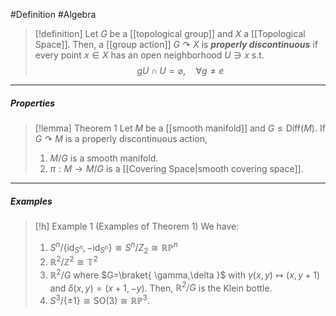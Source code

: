 #Definition #Algebra 

> [!definition]
> Let $G$ be a [[topological group]] and $X$ a [[Topological Space]]. Then, a [[group action]] $G\curvearrowright X$ is ***properly discontinuous*** if every point $x\in X$ has an open neighborhood $U\ni x$ s.t. $$gU\cap U=\varnothing,\quad \forall g\neq e$$ 
---
##### Properties
> [!lemma] Theorem 1
> Let $M$ be a [[smooth manifold]] and $G\leq \text{Diff}(M)$. If $G\curvearrowright M$ is a properly discontinuous action, 
> 1. $M/G$ is a smooth manifold.
> 2. $\pi:M\to M / G$ is a [[Covering Space|smooth covering space]].
---
##### Examples
> [!h] Example 1 (Examples of Theorem 1)
> We have:
> 1. $S^n / \{ \text{id}_{S^n}, -\text{id}_{S^n}\}\cong S^n / Z_{2}\cong \mathbb{R}\mathbb{P}^n$
> 2. $\mathbb{R}^2 / \mathbb{Z}^2 \cong \mathbb{T}^2$
> 3. $\mathbb{R}^2 / G$ where $G=\braket{ \gamma,\delta  }$ with $\gamma(x,y)\mapsto(x,y+1)$ and $\delta(x,y)=(x+1,-y)$. Then, $\mathbb{R}^{2} / G$ is the Klein bottle.
> 4. $S^3 / \{ \pm 1 \}\cong \text{SO}(3)\cong \mathbb{R}\mathbb{P}^3$.